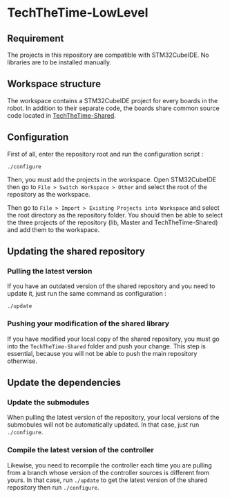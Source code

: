 # TechTheTime-LowLevel

## Requirement

The projects in this repository are compatible with STM32CubeIDE. No libraries are to be installed manually.

## Workspace structure

The workspace contains a STM32CubeIDE project for every boards in the robot. In addition to their separate code, the boards share common source code located in [TechTheTime-Shared](https://github.com/Club-INTech/TechTheTime-Shared).

## Configuration

First of all, enter the repository root and run the configuration script :
```
./configure
```

Then, you must add the projects in the workspace. Open STM32CubeIDE then go to `File > Switch Workspace > Other` and select the root of the repository as the workspace.

Then go to `File > Import > Existing Projects into Workspace` and select the root directory as the repository folder. You should then be able to select the three projects of the repository (lib, Master and TechTheTime-Shared) and add them to the workspace.

## Updating the shared repository

### Pulling the latest version

If you have an outdated version of the shared repository and you need to update it, just run the same command as configuration :
```
./update
```

### Pushing your modification of the shared library

If you have modified your local copy of the shared repository, you must go into the `TechTheTime-Shared` folder and push your change. This step is essential, because you will not be able to push the main repository otherwise.

## Update the dependencies

### Update the submodules

When pulling the latest version of the repository, your local versions of the submobules will not be automatically updated. In that case, just run `./configure`.

### Compile the latest version of the controller

Likewise, you need to recompile the controller each time you are pulling from a branch whose version of the controller sources is different from yours. In that case, run `./update` to get the latest version of the shared repository then run `./configure`.
